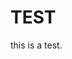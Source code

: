 # TEST

<!-- Synopsis Start -->
<!-- Synopsis End -->

this is a test.

<!-- Published: 1571670095576 -->
<!-- Updated: -->
<!-- Status: PUB -->
